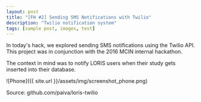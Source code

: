 ```yaml
---
layout: post
title: "[FH #2] Sending SMS Notifications with Twilio"
description: "Twilio notification system"
tags: [sample post, images, test]
---
```


In today's hack, we explored sending SMS notifications using the Twilio API. This project
was in conjunction with the 2016 MCIN internal hackathon.

The context in mind was to notify LORIS users when their study gets inserted into
their database.

![Phone]({{ site.url }}/assets/img/screenshot_phone.png)

Source: github.com/paiva/loris-twilio
